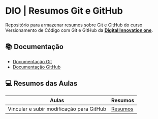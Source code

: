 # DIO | Resumos Git e GitHub
Repositório para armazenar resumos sobre Git e GitHub do curso Versionamento de Código com Git e GitHub da [**Digital Innovation one**](https://www.dio.me/).

## 📚 Documentação
- [Documentação Git](https://git-scm.com/doc)
- [Documentação GitHub](https://docs.github.com/)

## 💻 Resumos das Aulas

| Aulas | Resumos |
|-------|---------|
| Vincular e subir modificação para GitHub | [Resumos](Manual_Git.md) |

